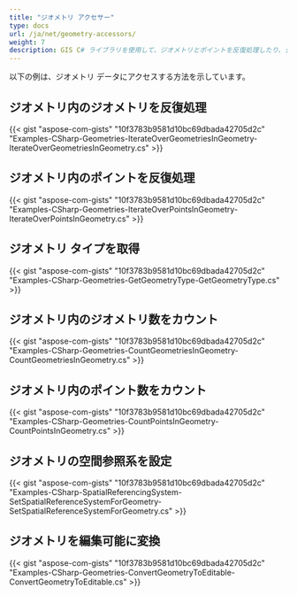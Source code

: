 ```yaml
---
title: "ジオメトリ アクセサー"
type: docs
url: /ja/net/geometry-accessors/
weight: 7
description: GIS C# ライブラリを使用して、ジオメトリとポイントを反復処理したり、ジオメトリ タイプを取得したり、ポイント数をカウントしたり、空間参照系を設定したりできます。
---
```


以下の例は、ジオメトリ データにアクセスする方法を示しています。

## **ジオメトリ内のジオメトリを反復処理**
{{< gist "aspose-com-gists" "10f3783b9581d10bc69dbada42705d2c" "Examples-CSharp-Geometries-IterateOverGeometriesInGeometry-IterateOverGeometriesInGeometry.cs" >}}
## **ジオメトリ内のポイントを反復処理**
{{< gist "aspose-com-gists" "10f3783b9581d10bc69dbada42705d2c" "Examples-CSharp-Geometries-IterateOverPointsInGeometry-IterateOverPointsInGeometry.cs" >}}
## **ジオメトリ タイプを取得**
{{< gist "aspose-com-gists" "10f3783b9581d10bc69dbada42705d2c" "Examples-CSharp-Geometries-GetGeometryType-GetGeometryType.cs" >}}
## **ジオメトリ内のジオメトリ数をカウント**
{{< gist "aspose-com-gists" "10f3783b9581d10bc69dbada42705d2c" "Examples-CSharp-Geometries-CountGeometriesInGeometry-CountGeometriesInGeometry.cs" >}}
## **ジオメトリ内のポイント数をカウント**
{{< gist "aspose-com-gists" "10f3783b9581d10bc69dbada42705d2c" "Examples-CSharp-Geometries-CountPointsInGeometry-CountPointsInGeometry.cs" >}}
## **ジオメトリの空間参照系を設定**
{{< gist "aspose-com-gists" "10f3783b9581d10bc69dbada42705d2c" "Examples-CSharp-SpatialReferencingSystem-SetSpatialReferenceSystemForGeometry-SetSpatialReferenceSystemForGeometry.cs" >}}
## **ジオメトリを編集可能に変換**
{{< gist "aspose-com-gists" "10f3783b9581d10bc69dbada42705d2c" "Examples-CSharp-Geometries-ConvertGeometryToEditable-ConvertGeometryToEditable.cs" >}}
